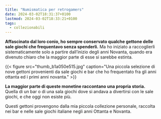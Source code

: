 ```yaml
---
title: "Numismatica per retrogamers"
date: 2024-03-02T18:31:37+0100
lastmod: 2024-03-02T18:33:21+0100
tags:
  - collezionabili
---
```


**Affascinato dal loro conio, ho sempre conservato qualche gettone delle sale giochi che frequentavo senza spenderli.** Ma ho iniziato a raccoglierli sistematicamente solo a partire dall’inizio degli anni Novanta, quando era divenuto chiaro che la maggior parte di esse si sarebbe estinta.

{{< figure src="thumb_b1a050e515.jpg" caption="Una piccola selezione di nove gettoni provenienti da sale giochi e bar che ho frequentato fra gli anni ottanta ed i primi anni novanta." >}}

**La maggior parte di queste monetine raccontano una propria storia.** Quella di un bar o di una sala giochi dove si andava a divertirsi con le sale giochi, e che oggi non esiste più.

Questi gettoni provengono dalla mia piccola collezione personale, raccolta nei bar e nelle sale giochi italiane negli anni Ottanta e Novanta.

